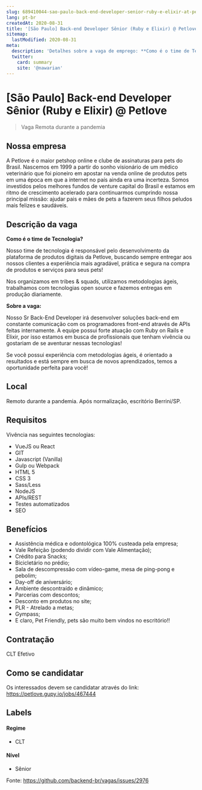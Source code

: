 ```yaml
---
slug: 689410044-sao-paulo-back-end-developer-senior-ruby-e-elixir-at-petlove
lang: pt-br
createdAt: 2020-08-31
title: '[São Paulo] Back-end Developer Sênior (Ruby e Elixir) @ Petlove - Vaga de Emprego'
sitemap:
  lastModified: 2020-08-31
meta:
  description: 'Detalhes sobre a vaga de emprego: **Como é o time de Tecnologia?** Nosso time de tecnologia é responsável pelo desenvolvimento da plataforma de produtos digitais da Petlove, buscando sempre entregar aos nossos clientes a experiência mais agradável, prática e segura na compra de produtos e serviços para seus pets! Nos organizamos em tribes & squads, utilizamos metodologias ágeis, trabalhamos com tecnologias open source e fazemos entregas em produção diariamente. **Sobre a vaga:** Nosso Sr Back-End Developer irá desenvolver soluções back-end em constante comunicação com os programadores front-end através de APIs feitas internamente. A equipe possui forte atuação com Ruby on Rails e Elixir, por isso estamos em busca de profissionais que tenham vivência ou gostariam de se aventurar nessas tecnologias! Se você possui experiência com metodologias ágeis, é orientado a resultados e está sempre em busca de novos aprendizados, temos a oportunidade perfeita para você!'
  twitter:
    card: summary
    site: '@nawarian'
---
```


# [São Paulo] Back-end Developer Sênior (Ruby e Elixir) @ Petlove

<!--
==================================================
Caso a vaga for remoto durante a pandemia informar no texto "Remoto durante o covid"
==================================================
-->
<!-- 
==================================================
POR FAVOR, SÓ POSTE SE A VAGA FOR PARA BACK-END!

Não faça distinção de gênero no título da vaga.

Use: "Back-End Developer" ao invés de 
"Desenvolvedor Back-End" \o/

Exemplo: `[São Paulo] Back-End Developer @ NOME DA EMPRESA`
==================================================
-->
<!--
==================================================
Caso a vaga for remoto durante a pandemia deixar a linha abaixo
==================================================
-->
> Vaga Remota durante a pandemia

## Nossa empresa

A Petlove é o maior petshop online e clube de assinaturas para pets do Brasil. Nascemos em 1999 a partir do sonho visionário de um médico veterinário que foi pioneiro em apostar na venda online de produtos pets em uma época em que a internet no país ainda era uma incerteza. Somos investidos pelos melhores fundos de venture capital do Brasil e estamos em ritmo de crescimento acelerado para continuarmos cumprindo nossa principal missão: ajudar pais e mães de pets a fazerem seus filhos peludos mais felizes e saudáveis. 


## Descrição da vaga

**Como é o time de Tecnologia?**

Nosso time de tecnologia é responsável pelo desenvolvimento da plataforma de produtos digitais da Petlove, buscando sempre entregar aos nossos clientes a experiência mais agradável, prática e segura na compra de produtos e serviços para seus pets!

Nos organizamos em tribes & squads, utilizamos metodologias ágeis, trabalhamos com tecnologias open source e fazemos entregas em produção diariamente.

**Sobre a vaga:**

Nosso Sr Back-End Developer irá desenvolver soluções back-end em constante comunicação com os programadores front-end através de APIs feitas internamente. A equipe possui forte atuação com Ruby on Rails e Elixir, por isso estamos em busca de profissionais que tenham vivência ou gostariam de se aventurar nessas tecnologias!

Se você possui experiência com metodologias ágeis, é orientado a resultados e está sempre em busca de novos aprendizados, temos a oportunidade perfeita para você!

## Local

Remoto durante a pandemia. Após normalização, escritório Berrini/SP.

## Requisitos

Vivência nas seguintes tecnologias:

- VueJS ou React
- GIT
- Javascript (Vanilla)
- Gulp ou Webpack
- HTML 5
- CSS 3
- Sass/Less
- NodeJS
- APIs/REST
- Testes automatizados
- SEO

## Benefícios

- Assistência médica e odontológica 100% custeada pela empresa;
- Vale Refeição (podendo dividir com Vale Alimentação);
- Crédito para Snacks;
- Bicicletário no prédio;
- Sala de descompressão com vídeo-game, mesa de ping-pong e pebolim;
- Day-off de aniversário;
- Ambiente descontraído e dinâmico;
- Parcerias com descontos;
- Desconto em produtos no site;
- PLR - Atrelado a metas;
- Gympass;
- E claro, Pet Friendly, pets são muito bem vindos no escritório!!

## Contratação

CLT Efetivo 

## Como se candidatar

Os interessados devem se candidatar através do link: https://petlove.gupy.io/jobs/467444


## Labels
<!-- retire os labels que não fazem sentido à vaga -->

#### Regime
- CLT

#### Nível
- Sênior





Fonte: https://github.com/backend-br/vagas/issues/2976